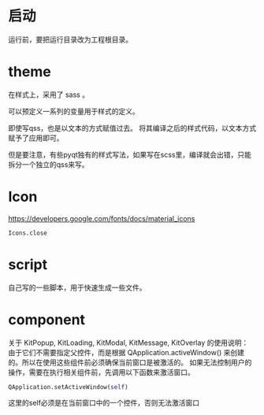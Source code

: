 # 启动

运行前，要把运行目录改为工程根目录。

# theme

在样式上，采用了 sass 。

可以预定义一系列的变量用于样式的定义。

即使写qss，也是以文本的方式赋值过去。 将其编译之后的样式代码，以文本方式赋予了应用即可。

但是要注意，有些pyqt独有的样式写法，如果写在scss里，编译就会出错，只能拆分一个独立的qss来写。

# Icon

https://developers.google.com/fonts/docs/material_icons

``` python
Icons.close
```


# script

自己写的一些脚本，用于快速生成一些文件。


# component

关于 KitPopup, KitLoading, KitModal, KitMessage, KitOverlay 的使用说明：
由于它们不需要指定父控件，而是根据 QApplication.activeWindow() 来创建的。所以在使用这些组件前必须确保当前窗口是被激活的。
如果无法控制用户的操作，需要在执行相关组件前，先调用以下函数来激活窗口。

``` python 
QApplication.setActiveWindow(self)
```

这里的self必须是在当前窗口中的一个控件，否则无法激活窗口
